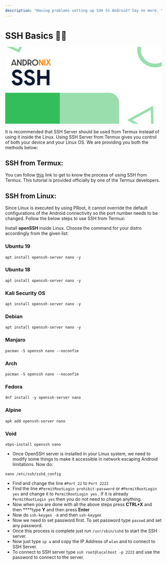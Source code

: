 ```yaml
---
description: "Having problems setting up SSH to Android? Say no more. \U0001F680"
---
```


# SSH Basics 👩‍💻

![](../.gitbook/assets/ssh_banner.png)

It is recommended that SSH Server should be used from Termux instead of using it inside the Linux. Using SSH Server from Termux gives you control of both your device and your Linux OS. We are providing you both the methods below:

## SSH from Termux:

You can follow [this](https://glow.li/technology/2015/11/06/run-an-ssh-server-on-your-android-with-termux/) link to get to know the process of using SSH from Termux. This tutorial is provided officially by one of the Termux developers.

## SSH from Linux:

Since Linux is executed by using PRoot, it cannot override the default configurations of the Android connectivity so the port number needs to be changed. Follow the below steps to use SSH from Termux:

Install **openSSH** inside Linux. Choose the command for your distro accordingly from the given list:

### Ubuntu 19

```text
apt install openssh-server nano -y
```

### Ubuntu 18

```text
apt install openssh-server nano -y
```

### Kali Security OS

```text
apt install openssh-server nano -y
```

### Debian

```text
apt install openssh-server nano -y
```

### Manjaro

```text
pacman -S openssh nano --noconfim
```

### Arch

```text
pacman -S openssh nano --noconfim
```

### Fedora

```text
dnf install -y openssh-server nano
```

### Alpine

```text
apk add openssh-server nano
```

### Void

```text
xbps-install openssh nano
```

* Once OpenSSH server is installed in your Linux system, we need to modify some things to make it accessible in network escaping Android limitations. Now do:

```text
nano /etc/ssh/sshd_config 
```

* Find and change the line `#Port 22` to `Port 2222` 
* Find the line `#PermitRootLogin prohibit-password`  or `#PermitRootLogin yes`  and change it to `PermitRootLogin yes` . If it is already `PermitRootLogin yes` then you do not need to change anything.
* Now when you are done with all the above steps press **CTRL+X**  and then ****type **Y** and then press **Enter**
* Now do `ssh-keygen -A` and then `ssh-keygen` 
* Now we need to set password first. To set password type `passwd` and set any password.  
* Once this process is complete just run `/usr/sbin/sshd` to start the SSH server.
* Now just type `ip a`  and copy the IP Address of `wlan` and to connect to SSH Server. 
* To connect to SSH server type `ssh root@localhost -p 2222` and use the password to connect to the server.  

